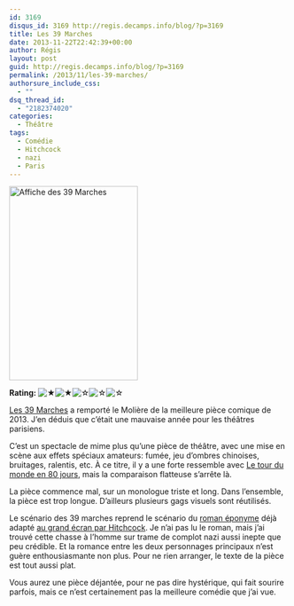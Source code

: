 ```yaml
---
id: 3169
disqus_id: 3169 http://regis.decamps.info/blog/?p=3169
title: Les 39 Marches
date: 2013-11-22T22:42:39+00:00
author: Régis
layout: post
guid: http://regis.decamps.info/blog/?p=3169
permalink: /2013/11/les-39-marches/
authorsure_include_css:
  - ""
dsq_thread_id:
  - "2182374020"
categories:
  - Théâtre
tags:
  - Comédie
  - Hitchcock
  - nazi
  - Paris
---
```

[<img src="http://regis.decamps.info/blog/wp-content/uploads/2014/01/Les-39-Marches-232x350.jpeg" alt="Affiche des 39 Marches" width="232" height="350" class="alignright size-medium wp-image-3170" srcset="http://regis.decamps.info/blog/wp-content/uploads/2014/01/Les-39-Marches-232x350.jpeg 232w, http://regis.decamps.info/blog/wp-content/uploads/2014/01/Les-39-Marches-199x300.jpeg 199w, http://regis.decamps.info/blog/wp-content/uploads/2014/01/Les-39-Marches.jpeg 399w" sizes="(max-width: 232px) 100vw, 232px" />](http://regis.decamps.info/blog/wp-content/uploads/2014/01/Les-39-Marches.jpeg)
  


**Rating:** ![&#9733;](http://regis.decamps.info/blog/wp-content/plugins/xavins-review-ratings/default/star.png "2/5")![&#9733;](http://regis.decamps.info/blog/wp-content/plugins/xavins-review-ratings/default/star.png "2/5")![&#9734;](http://regis.decamps.info/blog/wp-content/plugins/xavins-review-ratings/default/blank_star.png "2/5")![&#9734;](http://regis.decamps.info/blog/wp-content/plugins/xavins-review-ratings/default/blank_star.png "2/5")![&#9734;](http://regis.decamps.info/blog/wp-content/plugins/xavins-review-ratings/default/blank_star.png "2/5") 


  
[Les 39 Marches](http://www.billetreduc.com/94242/evt.htm) a remporté le Molière de la meilleure pièce comique de 2013. J’en déduis que c’était une mauvaise année pour les théâtres parisiens.
  
<!--more-->


  
C’est un spectacle de mime plus qu’une pièce de théâtre, avec une mise en scène aux effets spéciaux amateurs: fumée, jeu d’ombres chinoises, bruitages, ralentis, etc. À ce titre, il y a une forte ressemble avec [Le tour du monde en 80 jours](http://regis.decamps.info/blog/2012/09/le-tour-du-monde-en-80-jours/), mais la comparaison flatteuse s’arrête là.

La pièce commence mal, sur un monologue triste et long. Dans l’ensemble, la pièce est trop longue. D’ailleurs plusieurs gags visuels sont réutilisés.

Le scénario des 39 marches reprend le scénario du [roman éponyme](http://fr.wikipedia.org/wiki/Les_39_Marches_(roman) "Les 39 Marches de John Buchan") déjà adapté [au grand écran par Hitchcock](http://www.allocine.fr/film/fichefilm_gen_cfilm=2161.html "Les 39 Marches d'Alfred Hitchcock"). Je n’ai pas lu le roman, mais j’ai trouvé cette chasse à l’homme sur trame de complot nazi aussi inepte que peu crédible. Et la romance entre les deux personnages principaux n’est guère enthousiasmante non plus. Pour ne rien arranger, le texte de la pièce est tout aussi plat.

Vous aurez une pièce déjantée, pour ne pas dire hystérique, qui fait sourire parfois, mais ce n’est certainement pas la meilleure comédie que j’ai vue.
